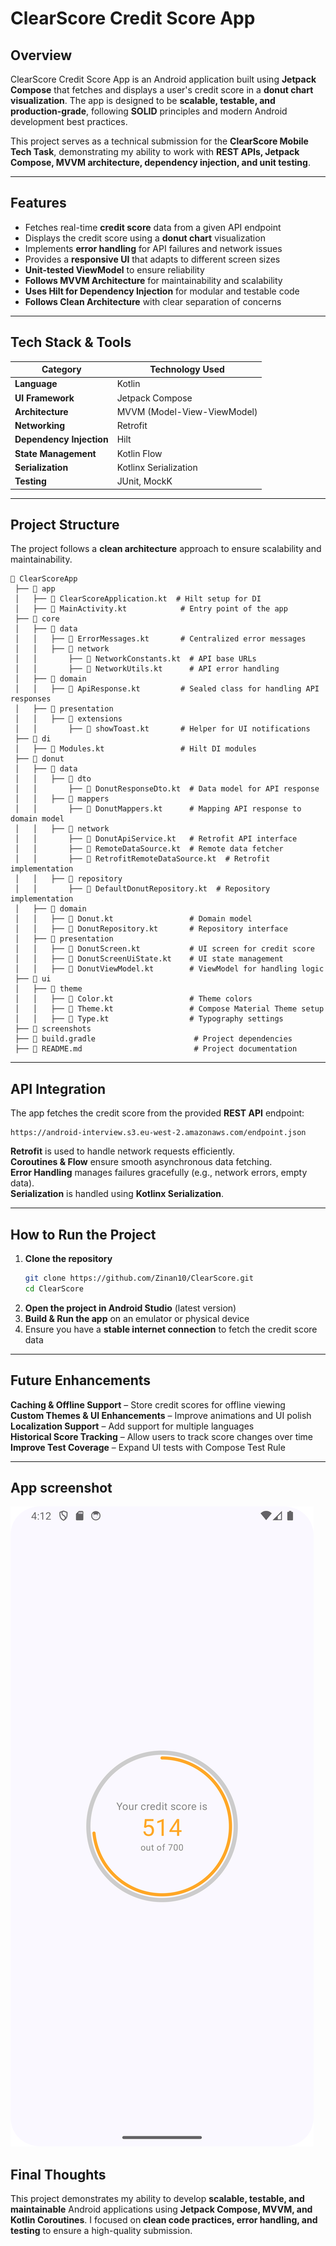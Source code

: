 # **ClearScore Credit Score App**

## **Overview**
ClearScore Credit Score App is an Android application built using **Jetpack Compose** that fetches and displays a user's credit score in a **donut chart visualization**. The app is designed to be **scalable, testable, and production-grade**, following **SOLID** principles and modern Android development best practices.

This project serves as a technical submission for the **ClearScore Mobile Tech Task**, demonstrating my ability to work with **REST APIs, Jetpack Compose, MVVM architecture, dependency injection, and unit testing**.

---

## **Features**
 - Fetches real-time **credit score** data from a given API endpoint  
- Displays the credit score using a **donut chart** visualization  
- Implements **error handling** for API failures and network issues  
- Provides a **responsive UI** that adapts to different screen sizes  
- **Unit-tested ViewModel** to ensure reliability  
- **Follows MVVM Architecture** for maintainability and scalability  
- **Uses Hilt for Dependency Injection** for modular and testable code  
- **Follows Clean Architecture** with clear separation of concerns

---

## **Tech Stack & Tools**
| **Category**         | **Technology Used** |
|----------------------|--------------------|
| **Language**        | Kotlin |
| **UI Framework**    | Jetpack Compose |
| **Architecture**    | MVVM (Model-View-ViewModel) |
| **Networking**      | Retrofit |
| **Dependency Injection** | Hilt |
| **State Management** | Kotlin Flow |
| **Serialization**   | Kotlinx Serialization |
| **Testing**         | JUnit, MockK |

---

## **Project Structure**
The project follows a **clean architecture** approach to ensure scalability and maintainability.

```
📂 ClearScoreApp
 ├── 📂 app
 │   ├── 📄 ClearScoreApplication.kt  # Hilt setup for DI
 │   ├── 📄 MainActivity.kt            # Entry point of the app
 ├── 📂 core
 │   ├── 📂 data
 │   │   ├── 📄 ErrorMessages.kt       # Centralized error messages
 │   │   ├── 📂 network
 │   │       ├── 📄 NetworkConstants.kt  # API base URLs
 │   │       ├── 📄 NetworkUtils.kt      # API error handling
 │   ├── 📂 domain
 │   │   ├── 📄 ApiResponse.kt         # Sealed class for handling API responses
 │   ├── 📂 presentation
 │   │   ├── 📂 extensions
 │   │       ├── 📄 showToast.kt       # Helper for UI notifications
 ├── 📂 di
 │   ├── 📄 Modules.kt                 # Hilt DI modules
 ├── 📂 donut
 │   ├── 📂 data
 │   │   ├── 📂 dto
 │   │       ├── 📄 DonutResponseDto.kt  # Data model for API response
 │   │   ├── 📂 mappers
 │   │       ├── 📄 DonutMappers.kt      # Mapping API response to domain model
 │   │   ├── 📂 network
 │   │       ├── 📄 DonutApiService.kt   # Retrofit API interface
 │   │       ├── 📄 RemoteDataSource.kt  # Remote data fetcher
 │   │       ├── 📄 RetrofitRemoteDataSource.kt  # Retrofit implementation
 │   │   ├── 📂 repository
 │   │       ├── 📄 DefaultDonutRepository.kt  # Repository implementation
 │   ├── 📂 domain
 │   │   ├── 📄 Donut.kt                 # Domain model
 │   │   ├── 📄 DonutRepository.kt       # Repository interface
 │   ├── 📂 presentation
 │   │   ├── 📄 DonutScreen.kt           # UI screen for credit score
 │   │   ├── 📄 DonutScreenUiState.kt    # UI state management
 │   │   ├── 📄 DonutViewModel.kt        # ViewModel for handling logic
 ├── 📂 ui
 │   ├── 📂 theme
 │   │   ├── 📄 Color.kt                 # Theme colors
 │   │   ├── 📄 Theme.kt                 # Compose Material Theme setup
 │   │   ├── 📄 Type.kt                  # Typography settings
 ├── 📂 screenshots
 ├── 📄 build.gradle                      # Project dependencies
 ├── 📄 README.md                         # Project documentation
```

---

## **API Integration**
The app fetches the credit score from the provided **REST API** endpoint:

```
https://android-interview.s3.eu-west-2.amazonaws.com/endpoint.json
```

**Retrofit** is used to handle network requests efficiently.  
**Coroutines & Flow** ensure smooth asynchronous data fetching.  
**Error Handling** manages failures gracefully (e.g., network errors, empty data).  
**Serialization** is handled using **Kotlinx Serialization**.

---

## **How to Run the Project**
1. **Clone the repository**
   ```sh
   git clone https://github.com/Zinan10/ClearScore.git
   cd ClearScore
   ```
2. **Open the project in Android Studio** (latest version)
3. **Build & Run the app** on an emulator or physical device
4. Ensure you have a **stable internet connection** to fetch the credit score data

---

## **Future Enhancements**
**Caching & Offline Support** – Store credit scores for offline viewing  
**Custom Themes & UI Enhancements** – Improve animations and UI polish  
**Localization Support** – Add support for multiple languages  
**Historical Score Tracking** – Allow users to track score changes over time  
**Improve Test Coverage** – Expand UI tests with Compose Test Rule

---
## **App screenshot**

![App Screenshot](app/src/main/java/com/app/clearscore/screenshots/App_screen.png)



## **Final Thoughts**
This project demonstrates my ability to develop **scalable, testable, and maintainable** Android applications using **Jetpack Compose, MVVM, and Kotlin Coroutines**. I focused on **clean code practices, error handling, and testing** to ensure a high-quality submission.
